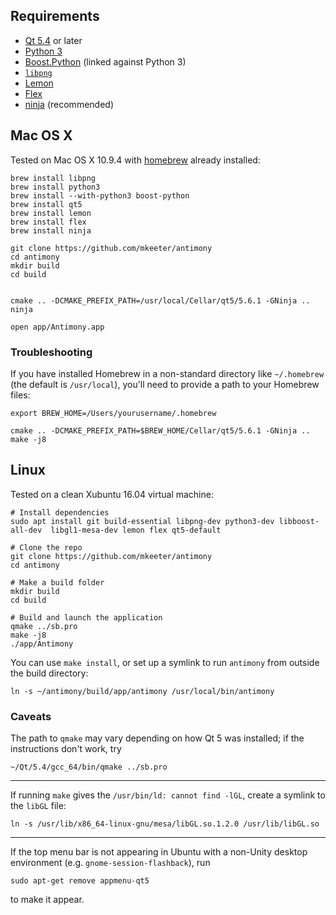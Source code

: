 Requirements
------------
- [Qt 5.4](http://www.qt.io/) or later
- [Python 3](https://www.python.org/)
- [Boost.Python](http://www.boost.org/doc/libs/1_57_0/libs/python/doc/index.html) (linked against Python 3)
- [`libpng`](http://www.libpng.org/pub/png/libpng.html)
- [Lemon](http://www.hwaci.com/sw/lemon/)
- [Flex](http://flex.sourceforge.net)
- [ninja](https://ninja-build.org/) (recommended)

Mac OS X
--------
Tested on Mac OS X 10.9.4 with [homebrew](http://brew.sh/) already installed:
```
brew install libpng
brew install python3
brew install --with-python3 boost-python
brew install qt5
brew install lemon
brew install flex
brew install ninja

git clone https://github.com/mkeeter/antimony
cd antimony
mkdir build
cd build


cmake .. -DCMAKE_PREFIX_PATH=/usr/local/Cellar/qt5/5.6.1 -GNinja ..
ninja

open app/Antimony.app
```
### Troubleshooting
If you have installed Homebrew in a non-standard directory like `~/.homebrew`
(the default is `/usr/local`), you'll need to provide a path to your Homebrew
files:
```
export BREW_HOME=/Users/yourusername/.homebrew

cmake .. -DCMAKE_PREFIX_PATH=$BREW_HOME/Cellar/qt5/5.6.1 -GNinja ..
make -j8
```

Linux
-----
Tested on a clean Xubuntu 16.04 virtual machine:

```
# Install dependencies
sudo apt install git build-essential libpng-dev python3-dev libboost-all-dev  libgl1-mesa-dev lemon flex qt5-default

# Clone the repo
git clone https://github.com/mkeeter/antimony
cd antimony

# Make a build folder
mkdir build
cd build

# Build and launch the application
qmake ../sb.pro
make -j8
./app/Antimony
```

You can use `make install`, or set up a symlink to run `antimony` from outside the build directory:
```
ln -s ~/antimony/build/app/antimony /usr/local/bin/antimony
```

### Caveats

The path to `qmake` may vary depending on how Qt 5 was installed; if the instructions don't work, try
```
~/Qt/5.4/gcc_64/bin/qmake ../sb.pro
```

--------------------------------------------------------------------------------

If running `make` gives the `/usr/bin/ld: cannot find -lGL`, create a symlink to the `libGL` file:
```
ln -s /usr/lib/x86_64-linux-gnu/mesa/libGL.so.1.2.0 /usr/lib/libGL.so
```

--------------------------------------------------------------------------------

If the top menu bar is not appearing in Ubuntu with a non-Unity
desktop environment (e.g. `gnome-session-flashback`), run
```
sudo apt-get remove appmenu-qt5
```
to make it appear.
